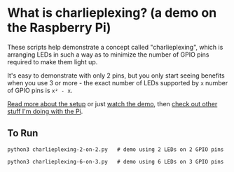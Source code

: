 # What is charlieplexing? (a demo on the Raspberry Pi)

These scripts help demonstrate a concept called "charlieplexing", which is arranging LEDs in such a way as to minimize the number of GPIO pins required to make them light up.

It's easy to demonstrate with only 2 pins, but you only start seeing benefits when you use 3 or more - the exact number of LEDs supported by `x` number of GPIO pins is `x² - x`.

[Read more about the setup]() or just [watch the demo](https://www.youtube.com/watch?v=GXnijBPWMEc), then [check out other stuff I'm doing with the Pi](https://grantwinney.com/tag/52-weeks-of-pi/).

## To Run

    python3 charlieplexing-2-on-2.py   # demo using 2 LEDs on 2 GPIO pins
    
    python3 charlieplexing-6-on-3.py   # demo using 6 LEDs on 3 GPIO pins
